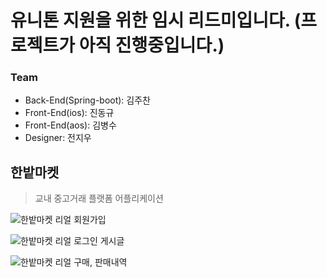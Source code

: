# 유니톤 지원을 위한 임시 리드미입니다. (프로젝트가 아직 진행중입니다.)

### Team
- Back-End(Spring-boot): 김주찬
- Front-End(ios): 진동규
- Front-End(aos): 김병수
- Designer: 전지우

## 한밭마켓

> 교내 중고거래 플랫폼 어플리케이션




![한밭마켓 리얼 회원가입](https://github.com/Hanbat-Market/HB_MARKET-SERVER/assets/101490157/1f836cff-48e4-4c55-aa8d-2d30dc712e32)


![한밭마켓 리얼 로그인 게시글](https://github.com/Hanbat-Market/HB_MARKET-SERVER/assets/101490157/127eb0e3-6234-49d5-9ce5-c320b75eb7c5)


![한밭마켓 리얼 구매, 판매내역](https://github.com/Hanbat-Market/HB_MARKET-SERVER/assets/101490157/07e312e7-56dd-4a0d-8e09-80a795812eb1)
